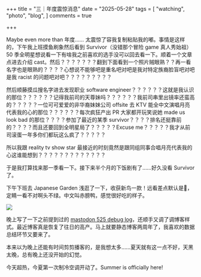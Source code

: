 +++
title = "三｜年度震惊消息"
date = "2025-05-28"
tags = [
    "watching",
    "photo",
    "blog",
]
comments = true

+++

Maybe even more than 年度…… 太震惊了容我复制粘贴我的嘟。事情是这样的，下午我上班摸鱼刷象然后看到 Survivor（没错那个冒险 game 真人秀始祖）50 季全明星想说看一下有啥我之前喜欢的选手没可以回去看一下。顺着一个文章点进去介绍 cast。然后？？？？？？？翻到下面看到一个照片贼眼熟？？再一看名字也是眼熟的？？？？心想说不能够吧是重名吧对吧是我对特定族裔脸盲吧对吧是我 racist 的问题吧对吧？？？？？？？？？

然后顺藤摸瓜搜名字进去发现职业 software engineer？？？？？？这就是我认识的那位？？？？？？记得我前司的天尊妹吗？？？？？？我前司串里出镜率还蛮高的？？？？？一位可可爱爱的非华裔妹妹公司 offsite 去 KTV 能全中文演唱月亮代表我的心的那位？？？？？？每次疯狂产出 PR 大家都开玩笑说她 made us look bad 的那位？？？？参加了最近的某季 survivor？？？？排名还挺靠前的？？？？而且还要回到全明星局了？？？？？Excuse me？？？？？我才从前司滚蛋一年多你们都玩这么疯了？？？？？ 

所以我跟 reality tv show star 最接近的时刻竟然是跟同组同事合唱月亮代表我的心这谁能想到？？？？？？？？？？？？？

于是我打算找来那一季看一下。接下来半个月的下饭剧有了……好久没看 Survivor 了。

下午下班去 Japanese Garden 浅逛了一下，收获新鸟一款！远看差点默认是🦆，定睛一看不对啊头不绿。中文叫赤膀鸭，感觉很好吃的样子。

![](https://media.douchi.space/douchi/media_attachments/files/114/589/701/768/402/643/original/c854a54e724426e1.png)

晚上写了一下之前提到过的 [mastodon 525 debug log](https://blog.douchi.space/mastodon-525/?utm_source=daily)，还顺手又调了调博客样式。最近博客真是恢复了往日的高产。马上就要静态博客两周年了，我喜欢的数据总结环节又要来了。

本来以为晚上还能有时间剪剪播客的，是我想太多……夏天就有这一点不好，天黑太晚，总有晚上还没开始的幻觉。

今天超热，今夏第一次制冷空调开动了。Summer is officially here!